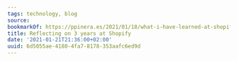 ```yaml
---
tags: technology, blog
source:
bookmarkOf: https://ppinera.es/2021/01/18/what-i-have-learned-at-shopify/
title: Reflecting on 3 years at Shopify
date: '2021-01-21T21:36:00+02:00'
uuid: 6d5055ae-4180-4fa7-8178-353aafc6ed9d
---
```


